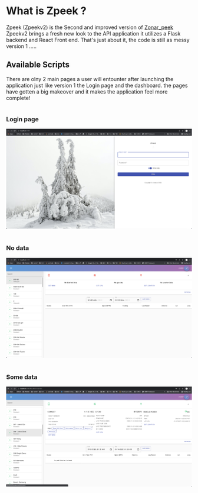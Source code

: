 # What is Zpeek ?
Zpeek (Zpeekv2) is the Second and improved version of [Zonar_peek](https://github.com/Otmak/zonar_peek)
Zpeekv2 brings a fresh new look to the API application  it utilizes a Flask backend and React Front end. That's just about it, the code is still as messy version 1
.....

## Available Scripts
There are olny 2 main pages a user will entounter after launching the application just like version 1 the Login page and the dashboard.
the pages have gotten a big makeover and it makes the application feel more complete!

#
### Login page
![alt text](https://github.com/Otmak/zpeek/blob/master/zpeekv2_login.png?raw=true)

#
### No data
![alt text](https://github.com/Otmak/zpeek/blob/master/zpeekv2_asset_with_nodata.png?raw=true)

#
### Some data
![alt text](https://github.com/Otmak/zpeek/blob/master/zpeekv2_dash.png?raw=true)

